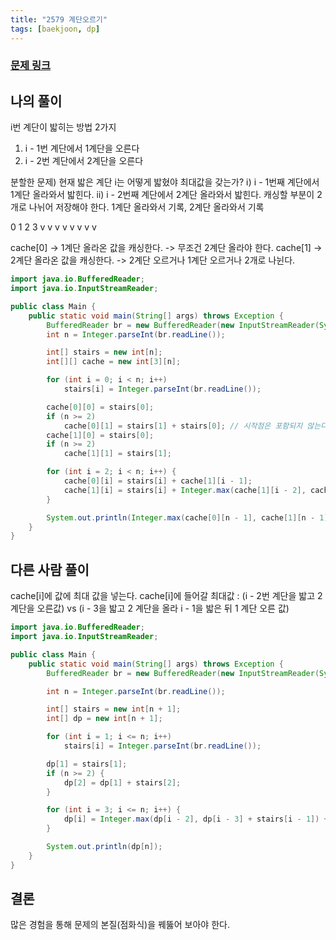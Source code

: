 ```yaml
---
title: "2579 계단오르기"
tags: [baekjoon, dp]
---
```


### [문제 링크](https://www.acmicpc.net/problem/2579)<br>

## 나의 풀이

i번 계단이 밟히는 방법 2가지

1. i - 1번 계단에서 1계단을 오른다
2. i - 2번 계단에서 2계단을 오른다

분할한 문제) 현재 밟은 계단 i는 어떻게 밟혔야 최대값을 갖는가?
ⅰ) i - 1번째 계단에서 1계단 올라와서 밟힌다.
ⅱ) i - 2번째 계단에서 2계단 올라와서 밟힌다.
캐싱할 부분이 2개로 나뉘어 저장해야 한다. 1계단 올라와서 기록, 2계단 올라와서 기록

0 1 2 3
v v   v
v   v v
  v   v

cache[0] -> 1계단 올라온 값을 캐싱한다. -> 무조건 2계단 올라야 한다.
cache[1] -> 2계단 올라온 값을 캐싱한다. -> 2계단 오르거나 1계단 오르거나 2개로 나뉜다.

```java
import java.io.BufferedReader;
import java.io.InputStreamReader;

public class Main {
    public static void main(String[] args) throws Exception {
        BufferedReader br = new BufferedReader(new InputStreamReader(System.in));
        int n = Integer.parseInt(br.readLine());

        int[] stairs = new int[n];
        int[][] cache = new int[3][n];

        for (int i = 0; i < n; i++)
            stairs[i] = Integer.parseInt(br.readLine());

        cache[0][0] = stairs[0];
        if (n >= 2)
            cache[0][1] = stairs[1] + stairs[0]; // 시작점은 포함되지 않는다.
        cache[1][0] = stairs[0];
        if (n >= 2)
            cache[1][1] = stairs[1];

        for (int i = 2; i < n; i++) {
            cache[0][i] = stairs[i] + cache[1][i - 1];
            cache[1][i] = stairs[i] + Integer.max(cache[1][i - 2], cache[0][i - 2]);
        }

        System.out.println(Integer.max(cache[0][n - 1], cache[1][n - 1]));
    }
}
```

## 다른 사람 풀이

cache[i]에 값에 최대 값을 넣는다.
cache[i]에 들어갈 최대값 : (i - 2번 계단을 밟고 2계단을 오른값) vs (i - 3을 밟고 2 계단을 올라 i - 1을 밟은 뒤 1 계단 오른 값)

```java
import java.io.BufferedReader;
import java.io.InputStreamReader;

public class Main {
    public static void main(String[] args) throws Exception {
        BufferedReader br = new BufferedReader(new InputStreamReader(System.in));

        int n = Integer.parseInt(br.readLine());

        int[] stairs = new int[n + 1];
        int[] dp = new int[n + 1];

        for (int i = 1; i <= n; i++)
            stairs[i] = Integer.parseInt(br.readLine());

        dp[1] = stairs[1];
        if (n >= 2) {
            dp[2] = dp[1] + stairs[2];
        }

        for (int i = 3; i <= n; i++) {
            dp[i] = Integer.max(dp[i - 2], dp[i - 3] + stairs[i - 1]) + stairs[i];
        }

        System.out.println(dp[n]);
    }
}
``` 

## 결론

많은 경험을 통해 문제의 본질(점화식)을 꿰뚫어 보아야 한다.